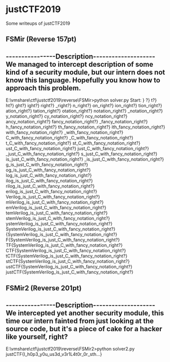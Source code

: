 # justCTF2019
Some writeups of justCTF2019
## FSMir (Reverse 157pt)
----------------Description--------------------
We managed to intercept description of some kind of a security module, 
but our intern does not know this language. Hopefully you know how to 
approach this problem.
-----------------------------------------------
E:\vmshare\ctf\justctf2019\reverse\FSMir>python solver.py
Start:
}
?}
t?}
ht?}
ght?}
ight?}
right?}
_right?}
n_right?}
on_right?}
ion_right?}
tion_right?}
ation_right?}
tation_right?}
otation_right?}
notation_right?}
_notation_right?}
y_notation_right?}
cy_notation_right?}
ncy_notation_right?}
ancy_notation_right?}
fancy_notation_right?}
_fancy_notation_right?}
h_fancy_notation_right?}
th_fancy_notation_right?}
ith_fancy_notation_right?}
with_fancy_notation_right?}
_with_fancy_notation_right?}
C_with_fancy_notation_right?}
_C_with_fancy_notation_right?}
t_C_with_fancy_notation_right?}
st_C_with_fancy_notation_right?}
ust_C_with_fancy_notation_right?}
just_C_with_fancy_notation_right?}
_just_C_with_fancy_notation_right?}
s_just_C_with_fancy_notation_right?}
is_just_C_with_fancy_notation_right?}
_is_just_C_with_fancy_notation_right?}
g_is_just_C_with_fancy_notation_right?}
og_is_just_C_with_fancy_notation_right?}
log_is_just_C_with_fancy_notation_right?}
ilog_is_just_C_with_fancy_notation_right?}
rilog_is_just_C_with_fancy_notation_right?}
erilog_is_just_C_with_fancy_notation_right?}
Verilog_is_just_C_with_fancy_notation_right?}
mVerilog_is_just_C_with_fancy_notation_right?}
emVerilog_is_just_C_with_fancy_notation_right?}
temVerilog_is_just_C_with_fancy_notation_right?}
stemVerilog_is_just_C_with_fancy_notation_right?}
ystemVerilog_is_just_C_with_fancy_notation_right?}
SystemVerilog_is_just_C_with_fancy_notation_right?}
{SystemVerilog_is_just_C_with_fancy_notation_right?}
F{SystemVerilog_is_just_C_with_fancy_notation_right?}
TF{SystemVerilog_is_just_C_with_fancy_notation_right?}
CTF{SystemVerilog_is_just_C_with_fancy_notation_right?}
tCTF{SystemVerilog_is_just_C_with_fancy_notation_right?}
stCTF{SystemVerilog_is_just_C_with_fancy_notation_right?}
ustCTF{SystemVerilog_is_just_C_with_fancy_notation_right?}
justCTF{SystemVerilog_is_just_C_with_fancy_notation_right?}

## FSMir2 (Reverse 201pt)
----------------Description--------------------
We intercepted yet another security module, this time our intern 
fainted from just looking at the source code, but it's a piece of 
cake for a hacker like yourself, right?
-----------------------------------------------
E:\vmshare\ctf\justctf2019\reverse\FSMir2>python solver2.py
justCTF{I_h0p3_y0u_us3d_v3r1L4t0r_0r_sth...}
